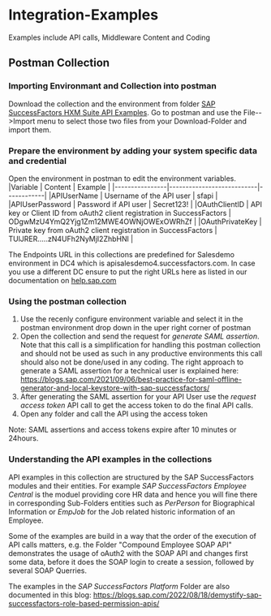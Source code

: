 # Integration-Examples
Examples include API calls, Middleware Content and Coding


## Postman Collection

### Importing Environmant and Collection into postman
Download the collection and the environment from folder [SAP SuccessFactors HXM Suite API Examples](https://github.com/d040159/Integration-Examples/tree/main/SAP%20SuccessFactors%20HXM%20Suite%20API%20Examples). Go to postman and use the File-->Import menu to select those two files from your Download-Folder and import them. 

### Prepare the environment by adding your system specific data and credential
Open the environment in postman to edit the environment variables.
|Variable        | Content                   | Example    |
|----------------|---------------------------|------------|
|APIUserName     | Username of the API user  | sfapi      |
|APIUserPassword | Password if API user      | Secret123! |
|OAuthClientID   | API key or Client ID from oAuth2 client registration in SuccessFactors | ODgwMzU4YmQ2Yjg1Zm12MWE4OWNjOWExOWRhZf |
|OAuthPrivateKey | Private key from oAuth2 client registration in SuccessFactors | TUlJRER.....zN4UFh2NyMjI2ZhbHNl |


The Endpoints URL in this collections are predefined for Salesdemo environment in DC4 which is apisalesdemo4.successfactors.com. In case you use a different DC ensure to put the right URLs here as listed in our documentation on [help.sap.com](https://help.sap.com/docs/SAP_SUCCESSFACTORS_PLATFORM/d599f15995d348a1b45ba5603e2aba9b/af2b8d5437494b12be88fe374eba75b6.html)

### Using the postman collection
1.  Use the recenly configure environment variable and select it in the postman environment drop down in the uper right corner of postman
2.  Open the collection and send the request for *generate SAML assertion*. Note that this call is a simplification for handling this postman collection and should not be used as such in any productive environments this call should also not be done/used in any coding. The right approach to generate a SAML assertion for a technical user is explained here: https://blogs.sap.com/2021/09/06/best-practice-for-saml-offline-generator-and-local-keystore-with-sap-successfactors/    
3.  After generating the SAML assertion for your API User use the *request access token* API call to get the access token to do the final API calls.
4. Open any folder and call the API using the access token

Note: SAML assertions and access tokens expire after 10 minutes or 24hours.

### Understanding the API examples in the collections
API examples in this collection are structured by the SAP SuccessFactors modules and their entities. For example *SAP SuccessFactors Employee Central* is the moduel providing core HR data and hence you will fine there in corresponding Sub-Folders entities such as *PerPerson* for Biographical Information or *EmpJob* for the Job related historic information of an Employee.

Some of the examples are build in a way that the order of the execution of API calls matters, e.g. the Folder "Compound Employee SOAP API" demonstrates the usage of oAuth2 with the SOAP API and changes first some data, before it does the SOAP login to create a session, followed by several SOAP Querries. 

The examples in the *SAP SuccessFactors Platform* Folder are also documented in this blog: https://blogs.sap.com/2022/08/18/demystify-sap-successfactors-role-based-permission-apis/ 
